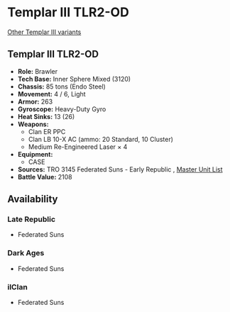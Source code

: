 # Templar III TLR2-OD 

[Other Templar III variants](../templar_iii.md) 

## Templar III TLR2-OD 

- **Role:** Brawler 
- **Tech Base:** Inner Sphere Mixed (3120) 
- **Chassis:** 85 tons (Endo Steel) 
- **Movement:** 4 / 6, Light 
- **Armor:** 263 
- **Gyroscope:** Heavy-Duty Gyro 
- **Heat Sinks:** 13 (26) 
- **Weapons:** 
  - Clan ER PPC 
  - Clan LB 10-X AC (ammo: 20 Standard, 10 Cluster) 
  - Medium Re-Engineered Laser × 4 
- **Equipment:** 
  - CASE 
- **Sources:** TRO 3145 Federated Suns - Early Republic , [Master Unit List](http://masterunitlist.info/Unit/Details/6357) 
- **Battle Value:** 2108 

## Availability 

### Late Republic 

- Federated Suns 

### Dark Ages 

- Federated Suns 

### ilClan 

- Federated Suns 

